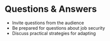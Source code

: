 # Questions & Answers

- Invite questions from the audience
- Be prepared for questions about job security
- Discuss practical strategies for adapting 